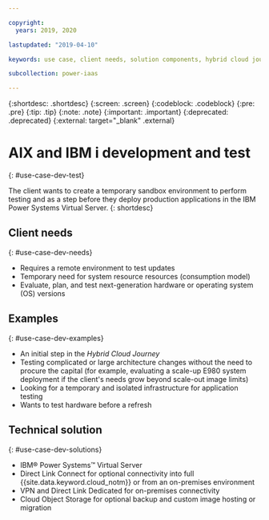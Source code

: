 ```yaml
---

copyright:
  years: 2019, 2020

lastupdated: "2019-04-10"

keywords: use case, client needs, solution components, hybrid cloud journey, sandbox environment

subcollection: power-iaas

---
```


{:shortdesc: .shortdesc}
{:screen: .screen}
{:codeblock: .codeblock}
{:pre: .pre}
{:tip: .tip}
{:note: .note}
{:important: .important}
{:deprecated: .deprecated}
{:external: target="_blank" .external}

# AIX and IBM i development and test
{: #use-case-dev-test}

The client wants to create a temporary sandbox environment to perform testing and as a step before they deploy production applications in the IBM Power Systems Virtual Server.
{: shortdesc}

## Client needs
{: #use-case-dev-needs}

- Requires a remote environment to test updates
- Temporary need for system resource resources (consumption model)
- Evaluate, plan, and test next-generation hardware or operating system (OS) versions

## Examples
{: #use-case-dev-examples}

- An initial step in the *Hybrid Cloud Journey*
- Testing complicated or large architecture changes without the need to procure the capital (for example, evaluating a scale-up E980 system deployment if the client's needs grow beyond scale-out image limits)
- Looking for a temporary and isolated infrastructure for application testing
- Wants to test hardware before a refresh

## Technical solution
{: #use-case-dev-solutions}

- IBM&reg; Power Systems&trade; Virtual Server
- Direct Link Connect for optional connectivity into full {{site.data.keyword.cloud_notm}} or from  an on-premises environment
- VPN and Direct Link Dedicated for on-premises connectivity
- Cloud Object Storage for optional backup and custom image hosting or migration
